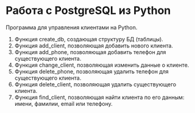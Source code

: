 # Работа с PostgreSQL из Python
Программа для управления клиентами на Python.
1. Функция create_db, создающая структуру БД (таблицы).
2. Функция add_client, позволяющая добавить нового клиента.
3. Функция add_phone, позволяющая добавить телефон для существующего клиента.
4. Функция change_client, позволяющая изменить данные о клиенте.
5. Функция delete_phone, позволяющая удалить телефон для существующего клиента.
6. Функция delete_client, позволяющая удалить существующего клиента.
7. Функция find_client, позволяющая найти клиента по его данным: имени, фамилии, email или телефону.